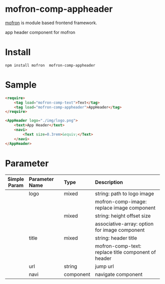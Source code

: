 #  mofron-comp-appheader
[mofron](https://mofron.github.io/mofron/) is module based frontend framework.

app header component for mofron


# Install
```
npm install mofron  mofron-comp-appheader
```

# Sample
```html
<require>
    <tag load="mofron-comp-text">Text</tag>
    <tag load="mofron-comp-appheader">AppHeader</tag>
</require>

<AppHeader logo="./img/logo.png">
    <text>App Header</text>
    <navi>
        <Text size=0.3rem>&equiv;</Text>
    </navi>
</AppHeader>
```
# Parameter

|Simple<br>Param | Parameter Name | Type | Description |
|:--------------:|:---------------|:-----|:------------|
| | logo | mixed | string: path to logo image |
| | | | mofron-comp-image: replace image component |
| | | mixed | string: height offset size |
| | | | associative-array: option for image component |
| | title | mixed | string: header title |
| | | | mofron-comp-text: replace title component of header |
| | url | string | jump url |
| | navi | component | navigate component |

